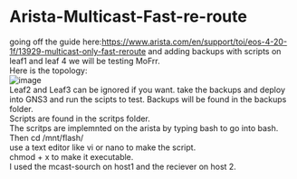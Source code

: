 # Arista-Multicast-Fast-re-route
going off the guide here:https://www.arista.com/en/support/toi/eos-4-20-1f/13929-multicast-only-fast-reroute
and adding backups with scripts on leaf1 and leaf 4 we will be testing MoFrr. 
<br />
Here is 
the topology: 
<br />
![image](https://github.com/netsecwiz/Arista-Multicast-Fast-re-route/assets/123339313/9c7b521a-78ca-4f68-9a33-02fa560a790a)
<br />
Leaf2 and Leaf3 can be ignored if you want. take the backups and deploy into GNS3 and run the scipts to test. 
Backups will be found in the backups folder.<br />
Scripts are found in the scritps folder. <br />
The scritps are implemnted on the arista by typing bash to go into bash. <br />
Then cd /mnt/flash/ <br />
use a text editor like vi or nano to make the script. <br />
chmod + x to make it executable. <br />
I used the mcast-sourch on host1 and the reciever on host 2. 

